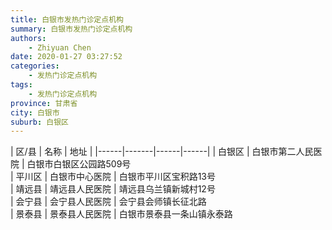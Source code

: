 ```yaml
---
title: 白银市发热门诊定点机构
summary: 白银市发热门诊定点机构
authors: 
    - Zhiyuan Chen
date: 2020-01-27 03:27:52
categories: 
    - 发热门诊定点机构
tags: 
    - 发热门诊定点机构
province: 甘肃省
city: 白银市
suburb: 白银区
---
```


|  区/县  |  名称  |  地址  |
|------|-------|------|------|
|  白银区  |  白银市第二人民医院  |  白银市白银区公园路509号  
|  平川区  |  白银市中心医院  |  白银市平川区宝积路13号  
|  靖远县  |  靖远县人民医院  |  靖远县乌兰镇新城村12号  
|  会宁县  |  会宁县人民医院  |  会宁县会师镇长征北路  
|  景泰县  |  景泰县人民医院  |  白银市景泰县一条山镇永泰路  

